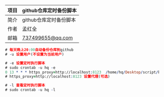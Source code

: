 | 项目 | github仓库定时备份脚本 |
| ---- | ---------------------- |
| 简介 | github仓库定时备份脚本 |
| 作者 | 孟红全                 |
| 邮箱 | 737499655@qq.com       |

```pro
# 每天晚上20:00自动备份仓库到github
# -u 设置用户(不设置为当前用户)

# -e 设置定时执行脚本
# sudo crontab -u hq -e 
0 13 * * * https_proxy=http://localhost:8123  /home/hq/Desktop/script/backup.sh >> /home/hq/Desktop/script/backup.md
# https_proxy=http://localhost:8123 设置代理(可选)

# -l 查看定时执行脚本
# sudo crontab -u hq -l
```



